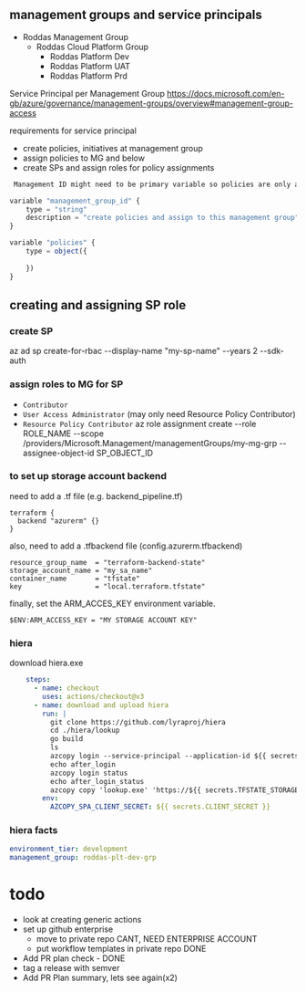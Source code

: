 ## management groups and service principals

- Roddas Management Group
    - Roddas Cloud Platform Group
        - Roddas Platform Dev
        - Roddas Platform UAT
        - Roddas Platform Prd

Service Principal per Management Group
https://docs.microsoft.com/en-gb/azure/governance/management-groups/overview#management-group-access

requirements for service principal
- create policies, initiatives at management group
- assign policies to MG and below
- create SPs and assign roles for policy assignments


```javascript
 Management ID might need to be primary variable so policies are only assigned to it when run in pipeline

variable "management_group_id" {
    type = "string"
    description = "create policies and assign to this management group"
}

variable "policies" {
    type = object({
        
    })
}
```

## creating and assigning SP role

### create SP
az ad sp create-for-rbac --display-name "my-sp-name" --years 2 --sdk-auth

### assign roles to MG for SP

- `Contributor`
- `User Access Administrator` (may only need Resource Policy Contributor)
- `Resource Policy Contributor`
 az role assignment create --role ROLE_NAME --scope /providers/Microsoft.Management/managementGroups/my-mg-grp --assignee-object-id SP_OBJECT_ID


### to set up storage account backend
need to add a .tf file (e.g. backend_pipeline.tf)

```
terraform {
  backend "azurerm" {}
}
```

also, need to add a .tfbackend file (config.azurerm.tfbackend)
```
resource_group_name  = "terraform-backend-state"
storage_account_name = "my_sa_name"
container_name       = "tfstate"
key                  = "local.terraform.tfstate"
```

finally, set the ARM_ACCES_KEY environment variable.
```
$ENV:ARM_ACCESS_KEY = "MY STORAGE ACCOUNT KEY"
```

### hiera
download hiera.exe
```yaml
    steps:
      - name: checkout
        uses: actions/checkout@v3
      - name: download and upload hiera
        run: |
          git clone https://github.com/lyraproj/hiera
          cd ./hiera/lookup
          go build
          ls
          azcopy login --service-principal --application-id ${{ secrets.CLIENT_ID }} --tenant-id=${{ secrets.TENANT_ID }}
          echo after_login
          azcopy login status
          echo after_login_status
          azcopy copy 'lookup.exe' 'https://${{ secrets.TFSTATE_STORAGE_ACCOUNT_NAME }}.blob.core.windows.net/hiera/hiera.exe'
        env:
          AZCOPY_SPA_CLIENT_SECRET: ${{ secrets.CLIENT_SECRET }}
```

### hiera facts
```yaml
environment_tier: development
management_group: roddas-plt-dev-grp
```

# todo
- look at creating generic actions
- set up github enterprise
   - move to private repo CANT, NEED ENTERPRISE ACCOUNT
   - put workflow templates in private repo DONE
- Add PR plan check - DONE
- tag a release with semver
- Add PR Plan summary, lets see again(x2)